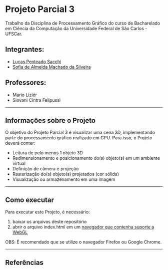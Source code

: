# Projeto Parcial 3
Trabalho da Disciplina de Processamento Gráfico do curso de Bacharelado em Ciência da Computação da Universidade Federal de São Carlos - UFSCar.

## Integrantes:
- [Lucas Penteado Sacchi](https://github.com/lucaspsacchi)
- [Sofia de Almeida Machado da Silveira](https://github.com/sososilvei)

## Professores:
- Mario Liziér
- Siovani Cintra Felipussi

------------------

## Informações sobre o Projeto
 
O objetivo do Projeto Parcial 3 é visualizar uma cena 3D, implementando parte do processamento gráfico realizado em GPU. Para isso, o Projeto deverá conter:
- Leitura de pelo menos 1 objeto 3D
- Redimensionamento e posicionamento do(s) objeto(s) em um ambiente virtual
- Definição de câmera e projeção
- Rasterização do(s) objeto(s) projetados (cor sólida)
- Visualização ou armazenamento em uma imagem

------------------

## Como executar

Para executar este Projeto, é necessário:
1. baixar os arquivos deste repositório
2. abrir o arquivo index.html em um [navegador que contenha suporte a WebGL](https://caniuse.com/webgl)

OBS: É recomendado que se utilize o navegador Firefox ou Google Chrome.

------------------

## Referências
